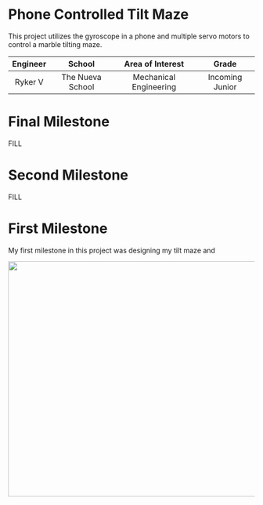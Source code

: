 ﻿# Phone Controlled Tilt Maze
This project utilizes the gyroscope in a phone and multiple servo motors to control a marble tilting maze.

| **Engineer** | **School** | **Area of Interest** | **Grade** |
|:--:|:--:|:--:|:--:|
| Ryker V | The Nueva School | Mechanical Engineering | Incoming Junior

  
# Final Milestone
FILL
# Second Milestone
FILL
# First Milestone
My first milestone in this project was designing my tilt maze and 
<html><img src="https://drive.google.com/file/d/1N8nCpdlsaHFISm3N7E_FIIF5GmZJZa6f/preview" width="640" height="480"></img></html>

